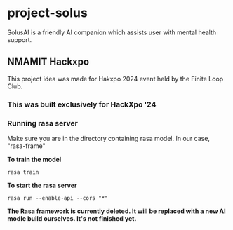 # project-solus
SolusAI is a friendly AI companion which assists user with mental health support.

## NMAMIT Hackxpo
This project idea was made for Hakxpo 2024 event held by the Finite Loop Club.


### This was built exclusively for HackXpo '24

### Running rasa server
Make sure you are in the directory containing rasa model.
In our case, "rasa-frame" 

**To train the model**
```
rasa train
```

**To start the rasa server**
```
rasa run --enable-api --cors "*"

```

**The Rasa framework is currently deleted. It will be replaced with a new AI modle build ourselves. It's not finished yet.**  
